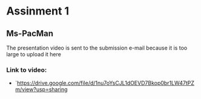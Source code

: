 # Assinment 1
## Ms-PacMan
The presentation video is sent to the submission e-mail because it is too large to upload it here

### Link to video:
- `https://drive.google.com/file/d/1nu7oYsCJL1dOEVD7Bkop0br1LW47tPZm/view?usp=sharing
